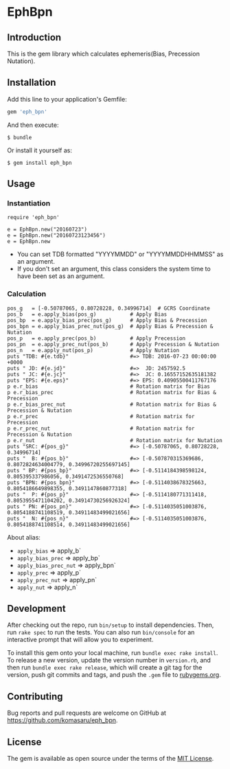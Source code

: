 # EphBpn

## Introduction

This is the gem library which calculates ephemeris(Bias, Precession Nutation).

## Installation

Add this line to your application's Gemfile:

```ruby
gem 'eph_bpn'
```

And then execute:

    $ bundle

Or install it yourself as:

    $ gem install eph_bpn

## Usage

### Instantiation

    require 'eph_bpn'
    
    e = EphBpn.new("20160723")
    e = EphBpn.new("20160723123456")
    e = EphBpn.new

* You can set TDB formatted "YYYYMMDD" or "YYYYMMDDHHMMSS" as an argument.
* If you don't set an argument, this class considers the system time to have been set as an argument.

### Calculation

    pos_g   = [-0.50787065, 0.80728228, 0.34996714]  # GCRS Coordinate
    pos_b   = e.apply_bias(pos_g)           # Apply Bias
    pos_bp  = e.apply_bias_prec(pos_g)      # Apply Bias & Precession
    pos_bpn = e.apply_bias_prec_nut(pos_g)  # Apply Bias & Precession & Nutation
    pos_p   = e.apply_prec(pos_b)           # Apply Precession
    pos_pn  = e.apply_prec_nut(pos_b)       # Apply Precession & Nutation
    pos_n   = e.apply_nut(pos_p)            # Apply Nutation
    puts "TDB: #{e.tdb}"                    #=> TDB: 2016-07-23 00:00:00 +0000
    puts " JD: #{e.jd}"                     #=>  JD: 2457592.5
    puts " JC: #{e.jc}"                     #=>  JC: 0.16557152635181382
    puts "EPS: #{e.eps}"                    #=> EPS: 0.40905500411767176
    p e.r_bias                              # Rotation matrix for Bias
    p e.r_bias_prec                         # Rotation matrix for Bias & Precession
    p e.r_bias_prec_nut                     # Rotation matrix for Bias & Precession & Nutation
    p e.r_prec                              # Rotation matrix for Precession
    p e.r_prec_nut                          # Rotation matrix for Precession & Nutation
    p e.r_nut                               # Rotation matrix for Nutation
    puts "SRC: #{pos_g}"                    #=> [-0.50787065, 0.80728228, 0.34996714]
    puts "  B: #{pos_b}"                    #=> [-0.507870315369686, 0.8072824634004779, 0.34996720255697145]
    puts " BP: #{pos_bp}"                   #=> [-0.5114184398598124, 0.805395337986056, 0.3491472536550768]
    puts "BPN: #{pos_bpn}"                  #=> [-0.5114038678325663, 0.8054186649898355, 0.3491147860877318]
    puts "  P: #{pos_p}"                    #=> [-0.5114180771311418, 0.8053955471104202, 0.34914730256926324]
    puts " PN: #{pos_pn}"                   #=> [-0.5114035051003876, 0.8054188741108519, 0.34911483499021656]
    puts "  N: #{pos_n}"                    #=> [-0.5114035051003876, 0.8054188741108514, 0.34911483499021656]

About alias:

* `apply_bias` => apply_b`
* `apply_bias_prec` => apply_bp`
* `apply_bias_prec_nut` => apply_bpn`
* `apply_prec` => apply_p`
* `apply_prec_nut` => apply_pn`
* `apply_nut` => apply_n`

## Development

After checking out the repo, run `bin/setup` to install dependencies. Then, run `rake spec` to run the tests. You can also run `bin/console` for an interactive prompt that will allow you to experiment.

To install this gem onto your local machine, run `bundle exec rake install`. To release a new version, update the version number in `version.rb`, and then run `bundle exec rake release`, which will create a git tag for the version, push git commits and tags, and push the `.gem` file to [rubygems.org](https://rubygems.org).

## Contributing

Bug reports and pull requests are welcome on GitHub at https://github.com/komasaru/eph_bpn.


## License

The gem is available as open source under the terms of the [MIT License](http://opensource.org/licenses/MIT).

